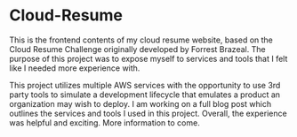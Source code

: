 # Cloud-Resume
This is the frontend contents of my cloud resume website, based on the Cloud Resume Challenge originally developed by Forrest Brazeal. The purpose of this project was to expose myself to services and tools that I felt like I needed more experience with.

This project utilizes multiple AWS services with the opportunity to use 3rd party tools to simulate a development lifecycle that emulates a product an organization may wish to deploy. I am working on a full blog post which outlines the services and tools I used in this project. Overall, the experience was helpful and exciting. More information to come.
